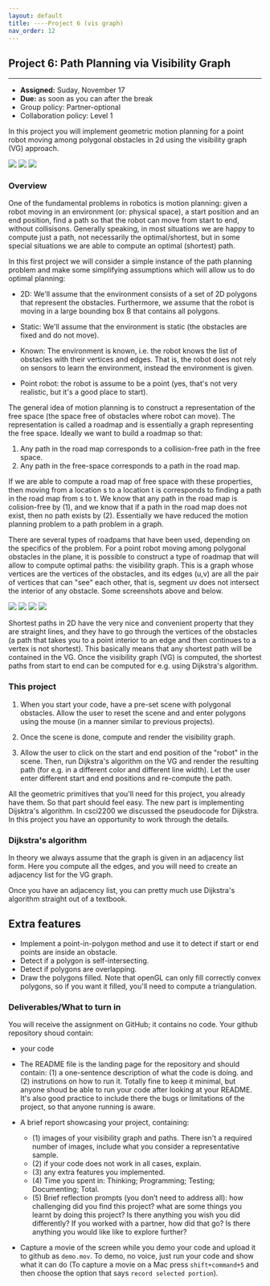 ```yaml
---
layout: default 
title: ----Project 6 (vis graph)
nav_order: 12
---
```




## Project 6:  Path Planning via Visibility Graph


*** 
* __Assigned:__ Suday, November 17
* __Due:__  as soon as you can after the break
* Group policy: Partner-optional 
* Collaboration policy: Level 1
 


In this project you will implement geometric motion planning for a point robot
moving among polygonal obstacles in 2d  using the visibility
graph (VG) approach.

![](jason1.png) ![](jason2.png) ![](jason3.png)


### Overview

One of the fundamental problems in robotics is motion planning: given
a robot moving in an environment (or: physical space), a start position
and an end position, find a path so that the robot can
move from start to end, without collisisons. Generally speaking, in
most situations we are happy to compute just a path, not necessarily
the optimal/shortest, but in some special situations we are able to compute
an optimal (shortest) path.

In this first project we will consider a simple instance of the path
planning problem and make some simplifying assumptions which will
allow us to do optimal planning:


 - 2D: We'll assume that the environment consists of a set of 2D
   polygons that represent the obstacles. Furthermore, we assume that
   the robot is moving in a large bounding box B that contains all
   polygons.

- Static: We'll assume that the environment is static (the obstacles
  are fixed and do not move).

- Known: The environment is known, i.e. the robot knows the list of
  obstacles with their vertices and edges. That is, the robot does not
  rely on sensors to learn the environment, instead the environment is
  given.

- Point robot: the robot is assume to be a point (yes, that's not very
  realistic, but it's a good place to start).


The general idea of motion planning is to construct a representation
of the free space (the space free of obstacles where 
robot can move).  The representation is called a roadmap and is
essentially a graph representing the free space. Ideally we want to build a
roadmap so that:

1. Any path in the road map corresponds to a collision-free path in the free space.
2. Any path in the free-space corresponds to a path in the road map.

If we are able to compute a road map of free space with these
properties, then moving  from a location s to a location t is corresponds to finding a path in the road map
from s to t. We know that any path in the road map is colision-free
by (1), and we know that if a path in the road map does not exist,
then no path exists by (2). Essentially we have reduced the motion
planning problem to a path problem in a graph.

There are several types of roadpams that have been used, depending on
the specifics of the problem.  For a point robot moving among
polygonal obstacles in the plane, it is possible to construct a type
of roadmap that will allow to compute optimal paths: the visibility
graph.  This is a graph whose vertices are the vertices of the
obstacles, and its edges (u,v) are all the pair of vertices that can
"see" each other, that is, segment uv does not intersect the interior
of any obstacle. Some screenshots above and below.

![](vg10.png) 
![](vg11.png) 
![](vg12.png) 
![](vg13.png) 

Shortest paths in 2D have the very nice and convenient property that
they are straight lines, and they have to go through the vertices of
the obstacles (a path that takes you to a point interior to an edge and then continues to a vertex is not shortest). This basically means that any shortest path will be
contained in the VG. Once the visibility graph (VG) is computed, the
shortest paths from start to end can be computed for e.g. using
Dijkstra's algorithm.


### This project


1. When you start your code, have a pre-set scene with polygonal
obstacles.  Allow the user to reset the scene and and enter polygons
using the mouse (in a manner similar to previous projects).  


2. Once the scene is done, compute and render the visibility graph.


3. Allow the user to click on the start and end position of the
"robot" in the scene. Then, run Dijkstra's algorithm on the VG and
render the resulting path (for e.g. in a different color and different
line width). Let the user enter different start and end positions and re-compute the path. 


All the geometric primitives that you'll need for this project, you 
already have them.  So that part should feel easy. The new part
is implementing Dijsktra's algorithm. In csci2200 we discussed the
pseudocode for Dijkstra. In this project you have an opportunity to
work through  the details.


### Dijkstra's algorithm 

In theory we always assume that the graph is given  in an
adjacency list form.  Here you compute all the edges, and you will need to  create an adjacency list for the VG graph.

Once you have an adjacency list, you can pretty much use Dijkstra's algorithm straight out of a textbook.


## Extra features


* Implement a point-in-polygon method and use it to detect if start or
  end points are inside an obstacle.
* Detect if a polygon is self-intersecting.
* Detect if polygons are overlapping.
* Draw the polygons filled. Note that openGL can only fill correctly
  convex polygons, so if you want it filled, you'll need to compute a
  triangulation.




### Deliverables/What to turn in

You will receive the assignment on GitHub; it contains no code. Your github repository shoud contain:

* your code 

* The README file is the landing page for the repository and should
contain: (1) a one-sentence description of what the code is doing. and
(2) instrutions on how to run it. Totally fine to keep it minimal, but
anyone shoud be able to run your code after looking at your
README. It's also good practice to include there the bugs or
limitations of the project, so that anyone running is aware.

* A brief report showcasing your project, containing:
	* (1) images of your visibility graph and paths.  There isn't a required number of images, include what you consider a representative sample. 
	* (2) if your code does not work in all cases, explain.
	* (3) any extra features you implemented.
	* (4) Time you spent in: Thinking; Programming; Testing; Documenting; Total.
	* (5) Brief reflection prompts (you don’t need to address all): how
challenging did you find this project? what are some things you learnt
by doing this project? Is there anything you wish you did differently?
If you worked with a partner, how did that go? Is there anything you would like  like to
explore further?

* Capture a movie of the screen while you demo your code and upload it
  to github as `demo.mov`. To demo, no voice, just run your code and
  show what it can do (To capture a movie on a Mac press
  `shift+command+5` and then choose the option that says `record
  selected portion`).



